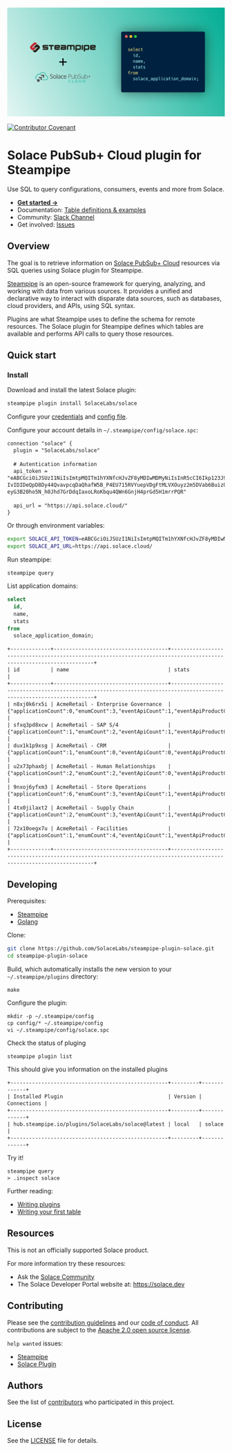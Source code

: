 ![image](docs/images/steampipe-solace-plugin.png)

[![Contributor Covenant](https://img.shields.io/badge/Contributor%20Covenant-v2.0%20adopted-ff69b4.svg)](CODE_OF_CONDUCT.md)

# Solace PubSub+ Cloud plugin for Steampipe

Use SQL to query configurations, consumers, events and more from Solace.

- **[Get started →](https://hub.steampipe.io/plugins/SolaceLabs/solace)**
- Documentation: [Table definitions & examples](https://hub.steampipe.io/plugins/SolaceLabs/solace/tables)
- Community: [Slack Channel](https://steampipe.io/community/join)
- Get involved: [Issues](https://github.com/SolaceLabs/steampipe-plugin-solace/issues)

## Overview

The goal is to retrieve information on [Solace PubSub+ Cloud](https://solace.com/products/platform/cloud/) resources via SQL queries using Solace plugin for Steampipe.

[Steampipe](https://steampipe.io) is an open-source framework for querying, analyzing, and working with data from various sources. It provides a unified and declarative way to interact with disparate data sources, such as databases, cloud providers, and APIs, using SQL syntax.

Plugins are what Steampipe uses to define the schema for remote resources. The Solace plugin for Steampipe defines which tables are available and performs API calls to query those resources.

## Quick start

### Install

Download and install the latest Solace plugin:

```bash
steampipe plugin install SolaceLabs/solace
```

Configure your [credentials](https://hub.steampipe.io/plugins/SolaceLabs/solace#credentials) and [config file](https://hub.steampipe.io/plugins/SolaceLabs/solace#configuration).

Configure your account details in `~/.steampipe/config/solace.spc`:

```hcl
connection "solace" {
  plugin = "SolaceLabs/solace"

  # Autentication information
  api_token = "eABCGciOiJSUzI1NiIsImtpMQITm1hYXNfcHJvZF8yMDIwMDMyNiIsInR5cCI6Ikp123J9.eyJvcmciOiJ5aG11aWU1azB5cCIsIm9yZ1R5cGUiOiJFTlRFUlBSSVNFIiwic3ViIjoiMmtmMGZ6ZjVjaDciLCJwZXJtaXNzaW9ucyI6IkFBQUFBSUFQQUFBQWZ6Z0E0QUVBQUFBQUFBQUFBQUFBQUlDeHpvY2hJQWpnTC8vL2c1WGZCZDREV01NRDQ0ZS9NUT09IiwiYXBpVG9rZW5JZCI6ImNkcWdpeHo5bHNzIiwiaXNzIjoiU29sYWNlIENvcnBvcmF0aW9uIiwiaWF0IjoxNjg5Nzc0NjMxfQ.Ry_uuVdcb4A_eFmK8LNnpFq1234W3wBwDxdebal8iz5CVWC1M1P48ao4w64MH1234RXpm9ZewguzINXO8hrAbcAa41EqRWrRK5V1P2Rpa78_z2YyCaO98ah5TtPbWdpytga6BxKJsy2I2sawdD8PIm7wbJpty9e4UG6fZEVSXDpcVA2QWERTHvIPV5PwOuT7WDa-IvIDIDeQpD8Dy44QvavpcqDaQhafW5B_P4EU715RVYuepVDgFtMLVXOuyz2m5DVab6BuizQ6zoi9adb1hO46j0bRi9M-eyG3B20ho5N_h0Jhd7GrDdqIaxoLRoKbqu4QWn6GnjH4prGd5H1mrrPQR"

  api_url = "https://api.solace.cloud/"
}
```

Or through environment variables:

```sh
export SOLACE_API_TOKEN=eABCGciOiJSUzI1NiIsImtpMQITm1hYXNfcHJvZF8yMDIwMDMyNiIsInR5cCI6Ikp123J9
export SOLACE_API_URL=https://api.solace.cloud/
```

Run steampipe:

```shell
steampipe query
```

List application domains:

```sql
select
  id,
  name,
  stats
from
  solace_application_domain;
```

```
+-------------+-------------------------------------+-------------------------------------------------------------------------------------------------------------------+
| id          | name                                | stats                                                                                                             |
+-------------+-------------------------------------+-------------------------------------------------------------------------------------------------------------------+
| n8xj0k6rx5i | AcmeRetail - Enterprise Governance  | {"applicationCount":0,"enumCount":3,"eventApiCount":1,"eventApiProductCount":0,"eventCount":2,"schemaCount":2}    |
| sfxq3pd8xcw | AcmeRetail - SAP S/4                | {"applicationCount":1,"enumCount":2,"eventApiCount":1,"eventApiProductCount":1,"eventCount":8,"schemaCount":26}   |
| dux1k1p9xsg | AcmeRetail - CRM                    | {"applicationCount":1,"enumCount":0,"eventApiCount":0,"eventApiProductCount":0,"eventCount":3,"schemaCount":1}    |
| u2x73phaxbj | AcmeRetail - Human Relationships    | {"applicationCount":2,"enumCount":2,"eventApiCount":0,"eventApiProductCount":0,"eventCount":3,"schemaCount":5}    |
| 9nxoj6yfxm3 | AcmeRetail - Store Operations       | {"applicationCount":6,"enumCount":3,"eventApiCount":1,"eventApiProductCount":0,"eventCount":2,"schemaCount":2}    |
| 4tx0jilaxt2 | AcmeRetail - Supply Chain           | {"applicationCount":2,"enumCount":3,"eventApiCount":1,"eventApiProductCount":0,"eventCount":2,"schemaCount":2}    |
| 72x10oegx7u | AcmeRetail - Facilities             | {"applicationCount":1,"enumCount":4,"eventApiCount":1,"eventApiProductCount":1,"eventCount":2,"schemaCount":2}    |
+-------------+-------------------------------------+-------------------------------------------------------------------------------------------------------------------+
```

## Developing

Prerequisites:

- [Steampipe](https://steampipe.io/downloads)
- [Golang](https://golang.org/doc/install)

Clone:

```sh
git clone https://github.com/SolaceLabs/steampipe-plugin-solace.git
cd steampipe-plugin-solace
```

Build, which automatically installs the new version to your `~/.steampipe/plugins` directory:

```
make
```

Configure the plugin:

```
mkdir -p ~/.steampipe/config
cp config/* ~/.steampipe/config
vi ~/.steampipe/config/solace.spc
```

Check the status of pluging
```
steampipe plugin list
```
This should give you information on the installed plugins
```
+---------------------------------------------------+---------+-------------+
| Installed Plugin                                  | Version | Connections |
+---------------------------------------------------+---------+-------------+
| hub.steampipe.io/plugins/SolaceLabs/solace@latest | local   | solace      |
+---------------------------------------------------+---------+-------------+
```

Try it!

```
steampipe query
> .inspect solace
```

Further reading:

- [Writing plugins](https://steampipe.io/docs/develop/writing-plugins)
- [Writing your first table](https://steampipe.io/docs/develop/writing-your-first-table)

## Resources

This is not an officially supported Solace product.

For more information try these resources:
- Ask the [Solace Community](https://solace.community)
- The Solace Developer Portal website at: https://solace.dev

## Contributing

Please see the [contribution guidelines](https://github.com/turbot/steampipe/blob/main/CONTRIBUTING.md) and our [code of conduct](https://github.com/turbot/steampipe/blob/main/CODE_OF_CONDUCT.md). All contributions are subject to the [Apache 2.0 open source license](https://github.com/SolaceLabs/steampipe-plugin-solace/blob/main/LICENSE).

`help wanted` issues:

- [Steampipe](https://github.com/turbot/steampipe/labels/help%20wanted)
- [Solace Plugin](https://github.com/SolaceLabs/steampipe-plugin-solace/labels/help%20wanted)

## Authors
See the list of [contributors](https://github.com/solacecommunity/<github-repo>/graphs/contributors) who participated in this project.

## License
See the [LICENSE](LICENSE) file for details.

